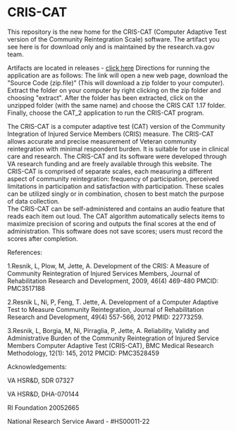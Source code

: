 # CRIS-CAT

This repository is the new home for the CRIS-CAT (Computer Adaptive Test version of the Community Reintegration Scale) software. The artifact you see here is for download only and is maintained by the research.va.gov team.

Artifacts are located in releases - [click here](https://github.com/department-of-veterans-affairs/cris-cat/releases)
 Directions for running the application are as follows: The link will open a new web page, download the "Source Code (zip.file)" (This will download a zip folder to your computer). Extract the folder on your computer by right clicking on the zip folder and choosing "extract". After the folder has been extracted, click on the unzipped folder (with the same name) and choose the CRIS CAT 1.17 folder. Finally, choose the CAT_2 application to run the CRIS-CAT program.

The CRIS-CAT is a computer adaptive test (CAT) version of the Community Integration of Injured Service Members (CRIS) measure.  The CRIS-CAT  allows accurate and precise measurement of Veteran community reintegration with minimal respondent burden.  It is suitable for use in clinical care and research. The CRIS-CAT and its software were developed through VA research funding and are freely available through this website.
The CRIS-CAT is comprised of separate scales, each measuring a different aspect of community reintegration: frequency of participation, perceived limitations in participation and satisfaction with participation.  These scales can be utilized singly or in combination, chosen to best match the purpose of data collection.  
The CRIS-CAT can be self-administered and contains an audio feature that reads each item out loud.  The CAT algorithm automatically selects items to maximize precision of scoring and outputs the final scores at the end of administration.  This software does not save scores; users must record the scores after completion. 
 
 
References:

1.Resnik, L, Plow, M, Jette, A. Development of the CRIS: A Measure of Community Reintegration of Injured Services Members, Journal of Rehabilitation Research and Development, 2009, 46(4) 469-480 PMCID: PMC3517188 

2.Resnik L, Ni, P, Feng, T. Jette, A.  Development of a Computer Adaptive Test to Measure Community Reintegration, Journal of Rehabilitation Research and Development, 49(4) 557-566, 2012 PMID: 22773259.

3.Resnik, L, Borgia, M, Ni, Pirraglia, P, Jette, A.  Reliability, Validity and Administrative Burden of the Community Reintegration of Injured Service Members Computer Adaptive Test (CRIS-CAT), BMC Medical Research Methodology, 12(1): 145, 2012 PMCID: PMC3528459
 
 
Acknowledgements:

VA HSR&D, SDR 07327

VA HSR&D, DHA-070144

RI Foundation 20052665

National Research Service Award - #HS00011-22
